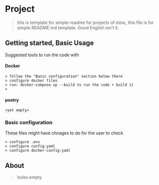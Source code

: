 # Project
> this is template for simple readme for projects of mine, this file is for simple README.md template. Good English isn't it.

## Getting started, Basic Usage 
Suggested tools to run the code with

#### Docker
```
> follow the "Basic configuration" section below there
> configure docker files
> run: docker-compose up --build to run the code + build it
> 
```
#### poetry
```
<yet empty>
```

### Basic configuration
These files might have chnages to do for the user to check
```
> configure .env
> configure config.yaml
> configure docker-config.yaml
```

## About

> looks empty
